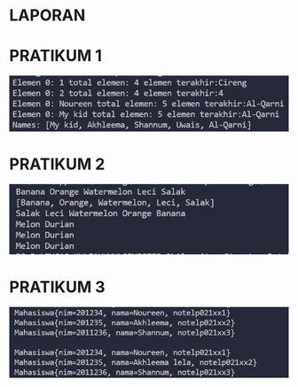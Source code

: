 # LAPORAN

# PRATIKUM 1
![Alt text](image.png)

# PRATIKUM 2
![Alt text](image-1.png)

# PRATIKUM 3
![Alt text](image-2.png)

